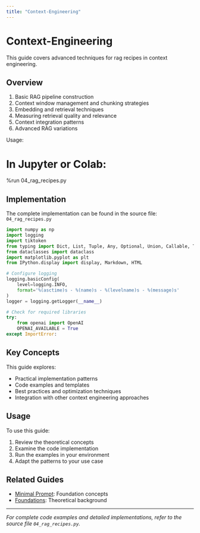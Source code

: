 ```yaml
---
title: "Context-Engineering"
---
```


# Context-Engineering

This guide covers advanced techniques for rag recipes in context engineering.

## Overview

1. Basic RAG pipeline construction
2. Context window management and chunking strategies 
3. Embedding and retrieval techniques
4. Measuring retrieval quality and relevance
5. Context integration patterns
6. Advanced RAG variations

Usage:
# In Jupyter or Colab:
%run 04_rag_recipes.py

## Implementation

The complete implementation can be found in the source file: `04_rag_recipes.py`

```python
import numpy as np
import logging
import tiktoken
from typing import Dict, List, Tuple, Any, Optional, Union, Callable, TypeVar
from dataclasses import dataclass
import matplotlib.pyplot as plt
from IPython.display import display, Markdown, HTML

# Configure logging
logging.basicConfig(
    level=logging.INFO,
    format='%(asctime)s - %(name)s - %(levelname)s - %(message)s'
)
logger = logging.getLogger(__name__)

# Check for required libraries
try:
    from openai import OpenAI
    OPENAI_AVAILABLE = True
except ImportError:
```

## Key Concepts

This guide explores:
- Practical implementation patterns
- Code examples and templates  
- Best practices and optimization techniques
- Integration with other context engineering approaches

## Usage

To use this guide:

1. Review the theoretical concepts
2. Examine the code implementation
3. Run the examples in your environment
4. Adapt the patterns to your use case

## Related Guides

- [Minimal Prompt](/docs/guides/minimal-prompt): Foundation concepts
- [Foundations](/docs/foundations): Theoretical background

---

*For complete code examples and detailed implementations, refer to the source file `04_rag_recipes.py`.*
